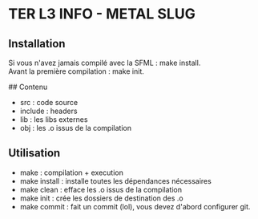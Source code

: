 # TER L3 INFO - METAL SLUG

## Installation

Si vous n'avez jamais compilé avec la SFML : make install.  
Avant la première compilation : make init.

## Contenu

* src : code source
* include : headers
* lib : les libs externes
* obj : les .o issus de la compilation

## Utilisation

* make : compilation + execution
* make install : installe toutes les dépendances nécessaires
* make clean : efface les .o issus de la compilation
* make init : crée les dossiers de destination des .o
* make commit : fait un commit (lol), vous devez d'abord configurer git.
